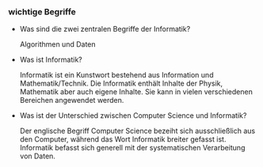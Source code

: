 ### wichtige Begriffe

- Was sind die zwei zentralen Begriffe der Informatik?
    
    Algorithmen und Daten
    
- Was ist Informatik?
    
    Informatik ist ein Kunstwort bestehend aus Information und Mathematik/Technik. Die Informatik enthält Inhalte der Physik, Mathematik aber auch eigene Inhalte. Sie kann in vielen verschiedenen Bereichen angewendet werden.
    
- Was ist der Unterschied zwischen Computer Science und Informatik?
    
    Der englische Begriff Computer Science bezeiht sich ausschließlich aus den Computer, während das Wort Informatik breiter gefasst ist. Informatik befasst sich generell mit der systematischen Verarbeitung von Daten.